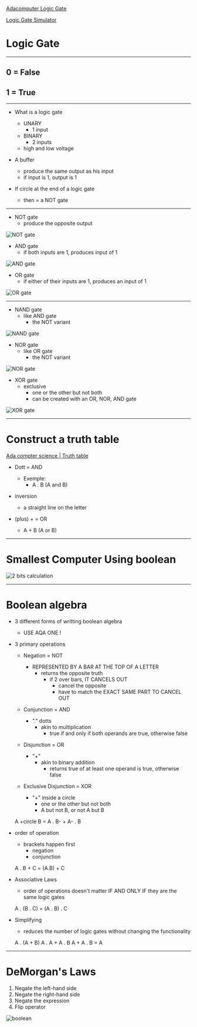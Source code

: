 
[Adacomputer Logic Gate](https://adacomputerscience.org/concepts/boolean_logic_gates?examBoard=all&stage=all)

[Logic Gate Simulator](https://academo.org/demos/logic-gate-simulator/)

# Logic Gate

---

## 0 = False
## 1 = True

---

- What is a logic gate
    - UNARY
        - 1 input
    - BINARY
        - 2 inputs
    - high and low voltage

- A buffer
    - produce the same output as his input
    - if input is 1, output is 1

- If circle at the end of a logic gate
    - then = a NOT gate

---

- NOT gate
    - produce the opposite output

![NOT gate](img/image-2.png)

- AND gate
    - if both inputs are 1, produces input of 1

![AND gate](img/image-3.png)

- OR gate
    - if either of their inputs are 1, produces an input of 1

![OR gate](img/image-4.png)

---

- NAND gate
    - like AND gate
        - the NOT variant

![NAND gate](img/image-5.png)

- NOR gate
    - like OR gate
        - the NOT variant

![NOR gate](img/image-6.png)

- XOR gate
    - exclusive
        - one or the other but not both
        - can be created with an OR, NOR, AND gate

![XOR gate](img/image-7.png)

---

# Construct a truth table

[Ada compter science | Truth table](https://adacomputerscience.org/concepts/boolean_construct_truth_table?examBoard=all&stage=all)

- Dott = AND
    - Exemple:
        - A . B (A and B)

- inversion
    - a straight line on the letter

- (plus) + = OR
    - A + B (A or B)

---

# Smallest Computer Using boolean

![2 bits calculation](img/image21.png)

---

# Boolean algebra

- 3 different forms of writting boolean algebra
    - USE AQA ONE !

- 3 primary operations
    - Negation = NOT
        - REPRESENTED BY A BAR AT THE TOP OF A LETTER
            - returns the opposite truth
                - if 2 over bars, IT CANCELS OUT
                    - cancel the opposite
                    - have to match the EXACT SAME PART TO CANCEL OUT

    - Conjunction = AND
        - "." dotts
            - akin to multiplication
                - true if and only if both operands are true, otherwise false

    - Disjunction = OR
        - "+"
            - akin to binary addition
                - returns true of at least one operand is true, otherwise false

    - Exclusive Disjunction = XOR
        - "+" inside a circle
            - one or the other but not both
            - A but not B, or not A but B

    A +circle B = A . B- + A- . B

- order of operation
    - brackets happen first
        - negation
        - conjunction

    A . B + C = (A.B) + C

- Associative Laws
    - order of operations doesn't matter IF AND ONLY IF they are the same logic gates

    A . (B . C) = (A . B) . C

- Simplifying
    - reduces the number of logic gates without changing the functionality

    A . (A + B)
    A . A + A . B
    A + A . B = A

---

# DeMorgan's Laws

1. Negate the left-hand side
2. Negate the right-hand side
3. Negate the expression
4. Flip operator

![boolean](img/boolean.png)
